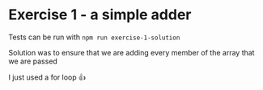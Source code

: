 # Exercise 1 - a simple adder

Tests can be run with `npm run exercise-1-solution`

Solution was to ensure that we are adding every member of the array that we are passed

I just used a for loop :thumbsup:
